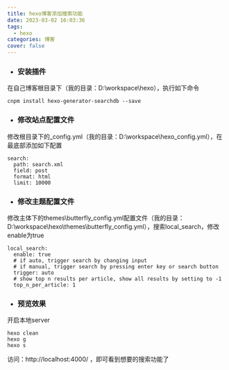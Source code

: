 ```yaml
---
title: hexo博客添加搜索功能
date: 2023-03-02 16:03:36
tags:
  - hexo
categories: 博客
cover: false
---
```

+ ### 安装插件
在自己博客根目录下（我的目录：D:\workspace\hexo），执行如下命令
```
cnpm install hexo-generator-searchdb --save
```

+ ### 修改站点配置文件
修改根目录下的_config.yml（我的目录：D:\workspace\hexo_config.yml），在最底部添加如下配置
```
search:
  path: search.xml
  field: post
  format: html
  limit: 10000
```

+ ### 修改主题配置文件
修改主体下的themes\butterfly\_config.yml配置文件（我的目录：D:\workspace\hexo\themes\butterfly\_config.yml），搜索local_search，修改enable为true
```
local_search:
  enable: true
  # if auto, trigger search by changing input
  # if manual, trigger search by pressing enter key or search button
  trigger: auto
  # show top n results per article, show all results by setting to -1
  top_n_per_article: 1
```

+ ### 预览效果
开启本地server
```
hexo clean
hexo g
hexo s
```
访问：http://localhost:4000/ ，即可看到想要的搜索功能了
